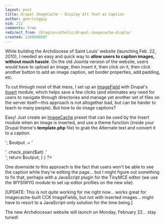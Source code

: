 ```yaml
---
layout: post
title: Drupal ImageCache - Display Alt Text as Caption
author: geerlingguy
nid: 212
comments: true
redirect_from: /blog/oscatholic/drupal-imagecache-displa/
created: 1266698607
---
```

<p>
	While building the Archdiocese of Saint Louis&#39; website (launching Feb. 22, 2010), I needed an easy and quick way to <strong>allow users to caption images, without much hassle</strong>. On the old Joomla version of the website, users would have to upload an image, then insert it, then click on it, then click another button to add an image caption, set border properties, add padding, etc.</p>
<p>
	To cut through most of that mess, I set up an <a href="http://drupal.org/project/imagefield">ImageField</a> with Drupal&#39;s <a href="http://drupal.org/project/insert">Insert</a> module, which helps save a few clicks (and eliminates any need for users to navigate through directories and manage yet another set of files on the server itself&mdash;this approach is not altogether bad, but can be harder to teach to many people). But how to do image captions?</p>
<p>
	Easy! Just create an <a href="http://drupal.org/project/imagecache">ImageCache</a> preset that can be used by the Insert module when an image is inserted, and use a theme function (inside your Drupal theme&#39;s <strong>template.php</strong> file) to grab the Alternate text and convert it to a caption.</p>
<p>
<?php
/**
 * Add a caption to imagefield pictures with an 'alt' tag
 */
function archstl_imagecache($namespace, $path, $alt = '', $title = '', $attributes = NULL) {
  if ($path) {
		$attributes = drupal_attributes($attributes);
	  $imagecache_path = file_create_url(file_directory_path() .'/imagecache/'. $namespace .'/'. $path);
	  $output = '<img src="'. $imagecache_path .'" alt="'. check_plain($alt) .'" title="'. check_plain($title) .'" '. $attributes .' />';
	  $output .= '<div class="caption">'. check_plain($alt) .'</div>';
	  return $output;
	}
}
?></p>
<p>
	One downside to this approach is the fact that users won&#39;t be able to see the caption while they&#39;re editing the page... but I might figure out something to fix that, perhaps with a JavaScript plugin for the TinyMCE editor (we use the WYSIWYG module to set up editor profiles on the new site).</p>
<p>
	[UPDATE: This is not quite working for me right now... works great for imagecache-built CCK ImageFields, but not with inserted images... might have to resort to a JavaScript-only solution for the time being.]</p>
<p>
	The new Archdiocesan website will launch on Monday, February 22... stay tuned!</p>
